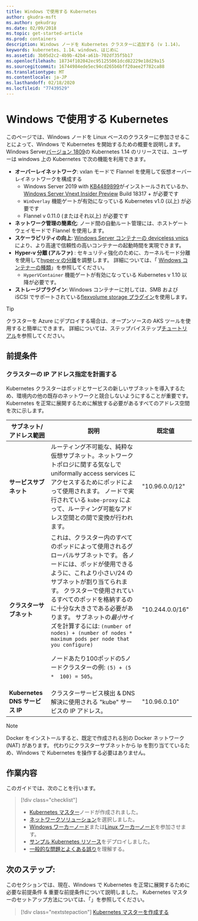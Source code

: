 ```yaml
---
title: Windows で使用する Kubernetes
author: gkudra-msft
ms.author: gekudray
ms.date: 02/09/2018
ms.topic: get-started-article
ms.prod: containers
description: Windows ノードを Kubernetes クラスターに追加する (v 1.14)。
keywords: kubernetes、1.14、windows、はじめに
ms.assetid: 3b05d2c2-4b9b-42b4-a61b-702df35f5b17
ms.openlocfilehash: 18734f102042ec951255061dcd82229e18d29a15
ms.sourcegitcommit: 16744984ede5ec94cd265b6bff20aee2f782ca88
ms.translationtype: MT
ms.contentlocale: ja-JP
ms.lasthandoff: 02/18/2020
ms.locfileid: "77439529"
---
```

# <a name="kubernetes-on-windows"></a>Windows で使用する Kubernetes

このページでは、Windows ノードを Linux ベースのクラスターに参加させることによって、Windows で Kubernetes を開始するための概要を説明します。 Windows Server[バージョン 1809](https://docs.microsoft.com/windows-server/get-started/whats-new-in-windows-server-1809#container-networking-with-kubernetes)の Kubernetes 1.14 のリリースでは、ユーザーは windows 上の Kubernetes で次の機能を利用できます。

- **オーバーレイネットワーク**: vxlan モードで Flannel を使用して仮想オーバーレイネットワークを構成する
    - Windows Server 2019 with [KB4489899](https://support.microsoft.com/help/4489899)がインストールされているか、 [Windows Server Vnext Insider Preview](https://blogs.windows.com/windowsexperience/tag/windows-insider-program/) Build 18317 + が必要です
    - `WinOverlay` 機能ゲートが有効になっている Kubernetes v1.0 (以上) が必要です
    - Flannel v 0.11.0 (またはそれ以上) が必要です
- **ネットワーク管理の簡素化**: ノード間の自動ルート管理には、ホストゲートウェイモードで Flannel を使用します。
- **スケーラビリティの向上**: [Windows Server コンテナーの deviceless vnics](https://techcommunity.microsoft.com/t5/Networking-Blog/Network-start-up-and-performance-improvements-in-Windows-10/ba-p/339716)により、より高速で信頼性の高いコンテナーの起動時間を実現できます。
- **Hyper-v 分離 (アルファ)** : セキュリティ強化のために、カーネルモード分離を使用して[hyper-v の分離](https://kubernetes.io/docs/getting-started-guides/windows/#hyper-v-containers)を調整します。 詳細については、「 [Windows コンテナーの種類](https://docs.microsoft.com/virtualization/windowscontainers/about/#windows-container-types)」を参照してください。
    - `HyperVContainer` 機能ゲートが有効になっている Kubernetes v 1.10 以降が必要です。
- **ストレージプラグイン**: Windows コンテナーに対しては、SMB および iSCSI でサポートされている[flexvolume storage プラグイン](https://github.com/Microsoft/K8s-Storage-Plugins)を使用します。

>[!TIP]
>クラスターを Azure にデプロイする場合は、オープンソースの AKS ツールを使用すると簡単にできます。 詳細については、ステップバイステップ[チュートリアル](https://github.com/Azure/aks-engine/blob/master/docs/topics/windows.md)を参照してください。

## <a name="prerequisites"></a>前提条件

### <a name="plan-ip-addressing-for-your-cluster"></a>クラスターの IP アドレス指定を計画する

<a name="definitions"></a>Kubernetes クラスターはポッドとサービスの新しいサブネットを導入するため、環境内の他の既存のネットワークと競合しないようにすることが重要です。 Kubernetes を正常に展開するために解放する必要があるすべてのアドレス空間を次に示します。

| サブネット/アドレス範囲 | 説明 | 既定値 |
| --------- | ------------- | ------------- |
| <a name="service-subnet-def"></a>**サービスサブネット** | ルーティング不可能な、純粋な仮想サブネット。ネットワークトポロジに関する気なしで uniformally access services にアクセスするためにポッドによって使用されます。 ノードで実行されている `kube-proxy` によって、ルーティング可能なアドレス空間との間で変換が行われます。 | "10.96.0.0/12" |
| <a name="cluster-subnet-def"></a>**クラスターサブネット** |  これは、クラスター内のすべてのポッドによって使用されるグローバルサブネットです。 各ノードには、ポッドが使用できるように、これより小さい/24 のサブネットが割り当てられます。 クラスターで使用されているすべてのポッドを格納するのに十分な大きさである必要があります。 サブネットの*最小*サイズを計算するには: `(number of nodes) + (number of nodes * maximum pods per node that you configure)` <p/>ノードあたり100ポッドの5ノードクラスターの例: `(5) + (5 *  100) = 505`。  | "10.244.0.0/16" |
| **Kubernetes DNS サービス IP** | クラスターサービス検出 & DNS 解決に使用される "kube" サービスの IP アドレス。 | "10.96.0.10" |

> [!NOTE]
> Docker をインストールすると、既定で作成される別の Docker ネットワーク (NAT) があります。 代わりにクラスターサブネットから Ip を割り当てているため、Windows で Kubernetes を操作する必要はありません。

## <a name="what-you-will-accomplish"></a>作業内容

このガイドでは、次のことを行います。

> [!div class="checklist"]
> * [Kubernetes マスター](./creating-a-linux-master.md)ノードが作成されました。  
> * [ネットワークソリューション](./network-topologies.md)を選択しました。  
> * [Windows ワーカーノード](./joining-windows-workers.md)または[Linux ワーカーノード](./joining-linux-workers.md)を参加させます。  
> * [サンプル Kubernetes リソース](./deploying-resources.md)をデプロイしました。  
> * [一般的な問題とよくある誤り](./common-problems.md)を理解する。

## <a name="next-steps"></a>次のステップ:

このセクションでは、現在、Windows で Kubernetes を正常に展開するために必要な前提条件 & 重要な前提条件について説明しました。 Kubernetes マスターのセットアップ方法については、「」を参照してください。

>[!div class="nextstepaction"]
>[Kubernetes マスターを作成する](./creating-a-linux-master.md)